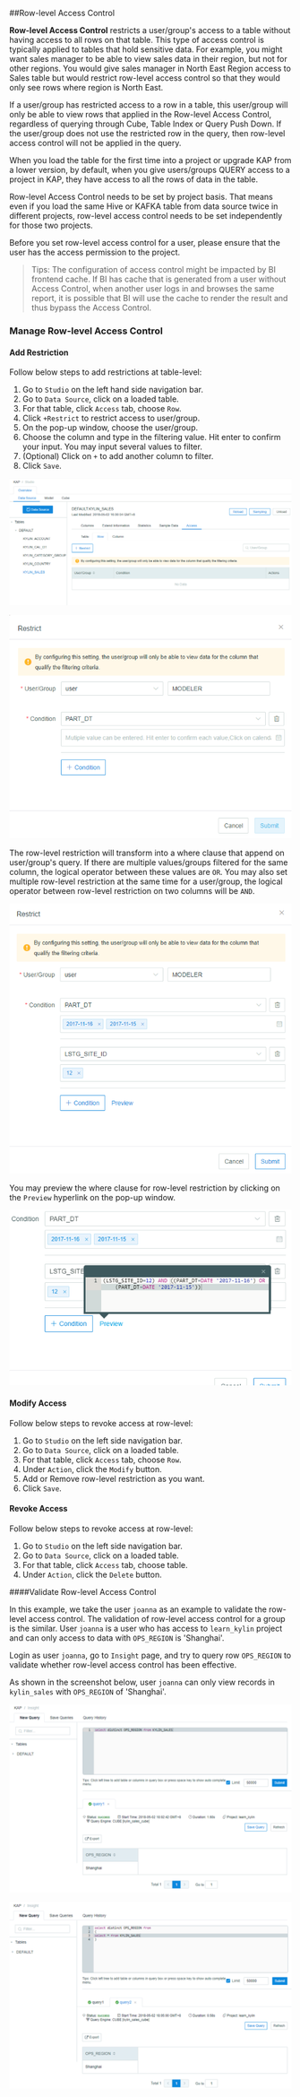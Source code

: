 ##Row-level Access Control

**Row-level Access Control** restricts a user/group's access to a table without having access to all rows on that table. This type of access control is typically applied to tables that hold sensitive data. For example, you might want sales manager to be able to view sales data in their region, but not for other regions. You would give sales manager in North East Region access to Sales table but would restrict row-level access control so that they would only see rows where region is North East. 

If a user/group has restricted access to a row in a table, this user/group will only be able to view rows that applied in the Row-level Access Control, regardless of querying through Cube, Table Index or Query Push Down. If the user/group does not use the restricted row in the query, then row-level access control will not be applied in the query. 

When you load the table for the first time into a project or upgrade KAP from a lower version, by default, when you give users/groups QUERY access to a project in KAP, they have access to all the rows of data in the table. 

Row-level Access Control needs to be set by project basis. That means even if you load the same Hive or KAFKA table from data source twice in different projects, row-level access control needs to be set independently for those two projects. 

Before you set row-level access control for a user, please ensure that the user has the access permission to the project.  

> Tips: The configuration of access control might be impacted by BI frontend cache. If BI has cache that is generated from a user without Access Control, when another user logs in and browses the same report, it is possible that BI will use the cache to render the result and thus bypass the Access Control.


### Manage Row-level Access Control

#### Add Restriction

Follow below steps to add restrictions at table-level:

1. Go to `Studio` on the left hand side navigation bar.
2. Go to `Data Source`, click on a loaded table.
3. For that table, click `Access` tab, choose `Row`. 
4. Click `+Restrict` to restrict access to user/group. 
5. On the pop-up window, choose the user/group.
6. Choose the column and type in the filtering value. Hit enter to confirm your input. You may input several values to filter.  
7. (Optional) Click on `+` to add another column to filter. 
8. Click `Save`.

![Row-level access control](images/row/w_1.png)

![Add restriction](images/row/w_2.png)

The row-level restriction will transform into a where clause that append on user/group's query. If there are multiple values/groups filtered for the same column, the logical operator between these values are `OR`.  You may also set multiple row-level restriction at the same time for a user/group, the logical operator between row-level restriction on two columns will be `AND`.

![Add restrictions](images/row/w_3.png)

You may preview the where clause for row-level restriction by clicking on the `Preview` hyperlink on the pop-up window. 

 ![Preview SQL](images/row/w_4.png)

#### Modify Access

Follow below steps to revoke access at row-level:

1. Go to `Studio` on the left side navigation bar.
2. Go to `Data Source`, click on a loaded table.
3. For that table, click `Access` tab, choose `Row`. 
4. Under `Action`, click the `Modify` button.
5. Add or Remove row-level restriction as you want.
6. Click `Save`.

#### Revoke Access

Follow below steps to revoke access at row-level:

1. Go to `Studio` on the left side navigation bar.
2. Go to `Data Source`, click on a loaded table.
3. For that table, click `Access` tab, choose table. 
4. Under `Action`, click the `Delete` button.

####Validate Row-level Access Control

In this example, we take the user `joanna` as an example to validate the row-level access control. The validation of row-level access control for a group is the similar.  User `joanna` is a user who has access to `learn_kylin` project and can only access to data with `OPS_REGION` is 'Shanghai'.

Login as user `joanna`, go to `Insight` page, and try to query row `OPS_REGION` to validate whether row-level access control has been effective.

As shown in the screenshot below,  user `joanna` can only view records in `kylin_sales` with `OPS_REGION` of 'Shanghai'.

![Validation 1](images/row/w_5.png)

![Validation 2](images/row/w_6.png)
